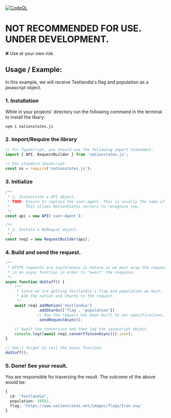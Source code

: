 [![CodeQL](https://github.com/heaveria-ns/nationstates.js/actions/workflows/codeql-analysis.yml/badge.svg)](https://github.com/heaveria-ns/nationstates.js/actions/workflows/codeql-analysis.yml)
# NOT RECOMMENDED FOR USE. UNDER DEVELOPMENT.
❌ Use at your own risk.


## Usage / Example:
In this example, we will receive Testlandia's flag and population as a javascript object.
### 1. Installation
While in your projects' directory run the following command in the terminal to install the libary:
```
npm i nationstates.js
```

### 2. Import/Require the library
```TypeScript
// For TypeScript, you should use the following import statement:
import { API, RequestBuilder } from 'nationstates.js';

// For standard JavaScript:
const ns = require('nationstates.js');
```

### 3. Initialize
```TypeScript
/**
 * 1. Instantiate a API object.
 * TODO: Ensure to replace the user-agent. This is usually the name of your own nation.
 *       This allows NationStates servers to recognize you.
 */
const api = new API('user-Agent');

/**
 * 2. Instate a NSRequst object.
 */
const req1 = new RequestBuilder(api);
```

### 4. Build and send the request.
```TypeScript
/**
 * HTTPS requests are asychronous in nature so we must wrap the request
 * in an async function in order to "await" the response.
 */
async function doStuff() {
    /**
     * Since we are getting Testlandia's flag and population we must:
     * Add the nation and shards to the request.
     */
    await req1.addNation('testlandia')
              .addShards(['flag', 'population'])
              // Now the request has been built to our specifications, we can send it.
              .sendRequestAsync();
    
    // Await the conversion and then log the javascript object.
    console.log((await req1.convertToJsonAsync()).json);
}

// Don't forget to call the async function.
doStuff();
```

### 5. Done! See your result.
You are responsible for traversing the result. The outcome of the above would be:
```TypeScript
{
  id: "testlandia",
  population: 39561,
  flag: 'https://www.nationstates.net/images/flags/Iran.svg'
}
```
